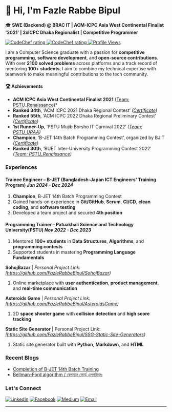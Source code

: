 # 👋 Hi, I'm Fazle Rabbe Bipul  

🎓 **SWE (Backend) @ BRAC IT | ACM-ICPC Asia West Continental Finalist '2021' | 2xICPC Dhaka Regionalist | Competitive Programmer**  

<p align="left">
  <a href="https://codeforces.com/profile/__FireBlade__">
    <img src="https://img.shields.io/badge/Codeforces-Rating%201439-Cyan" alt="CodeChef rating" />
  </a>
  <a href="https://www.codechef.com/users/bipul_15">
    <img src="https://img.shields.io/badge/CodeChef-Rating%201780-orange" alt="CodeChef rating" />
  </a>
  <a href="https://github.com/FazleRabbeBipul">
    <img src="https://komarev.com/ghpvc/?username=FazleRabbeBipul" alt="Profile Views" />
  </a>
</p>

I am a Computer Science graduate with a passion for **competitive programming**, **software development**, and **open-source contributions**. With over **2100 solved problems** across platforms and a track record of mentoring **100+ students**, I aim to combine my technical expertise with teamwork to make meaningful contributions to the tech community.  

#### 🏆 Achievements  
- **ACM ICPC Asia West Continental Finalist 2021** ([Team: PSTU_Renaissance](https://icpc.codedrills.io/contests/icpc-asia-west-continent-finals-2021/teams/26051))*  
- **Ranked 34th**, ‘ACM ICPC 2021 Dhaka Regional Contest’ *([Certificate](https://drive.google.com/file/d/1UaAdczPvCWPW5EmS3jPg0OhpBgSha6oi/view))*  
- **Ranked 55th**, ‘ACM ICPC 2022 Dhaka Regional Preliminary Contest’ *([Certificate](https://drive.google.com/file/d/1hsaiVMEbJ6VeaDZ1dDZUUGUHtiqK_g7N/view))*  
- **1st Runner-Up**, ‘PSTU Mujib Borsho IT Carnival 2022’ *([Team: PSTU_URAA](https://www.coderoj.com/c/pstu-intra-2022/arena/standings))*  
- **Champion**, ‘B-JET 14th Batch Programming Contest’, organized by BJIT *([Certificate](https://drive.google.com/file/d/1eSJPRXIeXKm6C92OwiHY_EPhn84cMh6x/view))*  
- **Ranked 30th**, ‘BUET Inter-University Programming Contest 2022’ *([Team: PSTU_Renaissance](https://toph.co/c/buet-inter-university-2022/standings))*  



### Experiences

#### **Trainee Engineer** – **B-JET (Bangladesh-Japan ICT Engineers' Training Program)**  *Jun 2024 - Dec 2024* 
1. **Champion**, B-JET 14th Batch Programming Contest
2. Gained hands-on experience in **Git/GitHub**, **Scrum**, **CI/CD**, **clean coding**, and **software testing**
3. Developed a team project and secured **4th position**  

#### **Programming Trainer** – **Patuakhali Science and Technology University(PSTU)**  *Nov 2022 - Dec 2023*
1. Mentored **100+ students** in **Data Structures**, **Algorithms**, and **programming contests**
2. Supported students in mastering **Programming Language Fundamentals**

**SohojBazar** |  _Personal Project Link:_  _[https://github.com/FazleRabbeBipul/SohojBazar)_ 
1. Online marketplace with **user authentication**, **product management**, and **real-time communication**

**Asteroids Game** | _Personal Project Link:_  _[https://github.com/FazleRabbeBipul/AsteroidsGame)_  
1. 2D **space shooter game** with **collision detection** and **high score tracking**

**Static Site Generator** | Personal Project Link: _[https://github.com/FazleRabbeBipul/SSG-Static-Site-Generators)_  
1. Static site generator built with **Python**, **Markdown**, and **HTML**


### Recent Blogs
- [Completion of B-JET 14th Batch Training](https://www.linkedin.com/posts/fazle-rabbe-bipul_bjet-ictengineering-professionalgrowth-activity-7278447079323000834-YASX?utm_source=social_share_send&utm_medium=member_desktop_web)
- [Bellman–Ford algorithm / বেলম্যান ফোর্ড এলগরিদমঃ](https://medium.com/@rabbecse1677/bellman-ford-algorithm-বেলম্যান-ফোর্ড-এলগরিদমঃ-e9a0ba0427c8)
  
### Let's Connect  
[![LinkedIn](https://img.shields.io/badge/LinkedIn-Connect-blue?style=flat-square&logo=linkedin)](https://linkedin.com/in/fazle-rabbe-bipul)  [![Facebook](https://img.shields.io/badge/Facebook-Profile-blue?style=flat-square&logo=facebook)](https://facebook.com/fazlerabbe.bipul.7/)  [![Medium](https://img.shields.io/badge/Medium-Blog-black?style=flat-square&logo=medium)](https://medium.com/@rabbecse1677)  [![Email](https://img.shields.io/badge/Gmail-Contact-red?style=flat-square&logo=gmail)](mailto:rabbecse1677@gmail.com)

---
